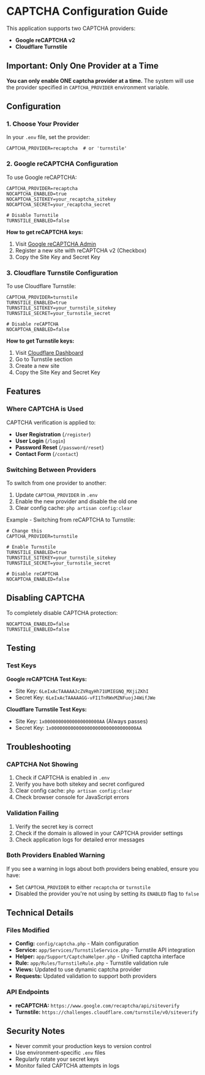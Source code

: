 # CAPTCHA Configuration Guide

This application supports two CAPTCHA providers:
- **Google reCAPTCHA v2**
- **Cloudflare Turnstile**

## Important: Only One Provider at a Time

**You can only enable ONE captcha provider at a time.** The system will use the provider specified in `CAPTCHA_PROVIDER` environment variable.

## Configuration

### 1. Choose Your Provider

In your `.env` file, set the provider:

```env
CAPTCHA_PROVIDER=recaptcha  # or 'turnstile'
```

### 2. Google reCAPTCHA Configuration

To use Google reCAPTCHA:

```env
CAPTCHA_PROVIDER=recaptcha
NOCAPTCHA_ENABLED=true
NOCAPTCHA_SITEKEY=your_recaptcha_sitekey
NOCAPTCHA_SECRET=your_recaptcha_secret

# Disable Turnstile
TURNSTILE_ENABLED=false
```

**How to get reCAPTCHA keys:**
1. Visit [Google reCAPTCHA Admin](https://www.google.com/recaptcha/admin)
2. Register a new site with reCAPTCHA v2 (Checkbox)
3. Copy the Site Key and Secret Key

### 3. Cloudflare Turnstile Configuration

To use Cloudflare Turnstile:

```env
CAPTCHA_PROVIDER=turnstile
TURNSTILE_ENABLED=true
TURNSTILE_SITEKEY=your_turnstile_sitekey
TURNSTILE_SECRET=your_turnstile_secret

# Disable reCAPTCHA
NOCAPTCHA_ENABLED=false
```

**How to get Turnstile keys:**
1. Visit [Cloudflare Dashboard](https://dash.cloudflare.com/)
2. Go to Turnstile section
3. Create a new site
4. Copy the Site Key and Secret Key

## Features

### Where CAPTCHA is Used

CAPTCHA verification is applied to:
- **User Registration** (`/register`)
- **User Login** (`/login`)
- **Password Reset** (`/password/reset`)
- **Contact Form** (`/contact`)

### Switching Between Providers

To switch from one provider to another:

1. Update `CAPTCHA_PROVIDER` in `.env`
2. Enable the new provider and disable the old one
3. Clear config cache: `php artisan config:clear`

Example - Switching from reCAPTCHA to Turnstile:

```env
# Change this
CAPTCHA_PROVIDER=turnstile

# Enable Turnstile
TURNSTILE_ENABLED=true
TURNSTILE_SITEKEY=your_turnstile_sitekey
TURNSTILE_SECRET=your_turnstile_secret

# Disable reCAPTCHA
NOCAPTCHA_ENABLED=false
```

## Disabling CAPTCHA

To completely disable CAPTCHA protection:

```env
NOCAPTCHA_ENABLED=false
TURNSTILE_ENABLED=false
```

## Testing

### Test Keys

**Google reCAPTCHA Test Keys:**
- Site Key: `6LeIxAcTAAAAAJcZVRqyHh71UMIEGNQ_MXjiZKhI`
- Secret Key: `6LeIxAcTAAAAAGG-vFI1TnRWxMZNFuojJ4WifJWe`

**Cloudflare Turnstile Test Keys:**
- Site Key: `1x00000000000000000000AA` (Always passes)
- Secret Key: `1x0000000000000000000000000000000AA`

## Troubleshooting

### CAPTCHA Not Showing

1. Check if CAPTCHA is enabled in `.env`
2. Verify you have both sitekey and secret configured
3. Clear config cache: `php artisan config:clear`
4. Check browser console for JavaScript errors

### Validation Failing

1. Verify the secret key is correct
2. Check if the domain is allowed in your CAPTCHA provider settings
3. Check application logs for detailed error messages

### Both Providers Enabled Warning

If you see a warning in logs about both providers being enabled, ensure you have:
- Set `CAPTCHA_PROVIDER` to either `recaptcha` or `turnstile`
- Disabled the provider you're not using by setting its `ENABLED` flag to `false`

## Technical Details

### Files Modified

- **Config:** `config/captcha.php` - Main configuration
- **Service:** `app/Services/TurnstileService.php` - Turnstile API integration
- **Helper:** `app/Support/CaptchaHelper.php` - Unified captcha interface
- **Rule:** `app/Rules/TurnstileRule.php` - Turnstile validation rule
- **Views:** Updated to use dynamic captcha provider
- **Requests:** Updated validation to support both providers

### API Endpoints

- **reCAPTCHA:** `https://www.google.com/recaptcha/api/siteverify`
- **Turnstile:** `https://challenges.cloudflare.com/turnstile/v0/siteverify`

## Security Notes

- Never commit your production keys to version control
- Use environment-specific `.env` files
- Regularly rotate your secret keys
- Monitor failed CAPTCHA attempts in logs

